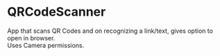 # QRCodeScanner
App that scans QR Codes and on recognizing a link/text, gives option to open in browser.<br/>
Uses Camera permissions.
